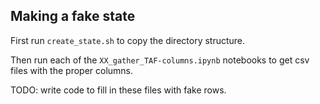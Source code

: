 ## Making a fake state

First run `create_state.sh` to copy the directory structure.

Then run each of the `XX_gather_TAF-columns.ipynb` notebooks to get csv files with the proper columns.

TODO: write code to fill in these files with fake rows.